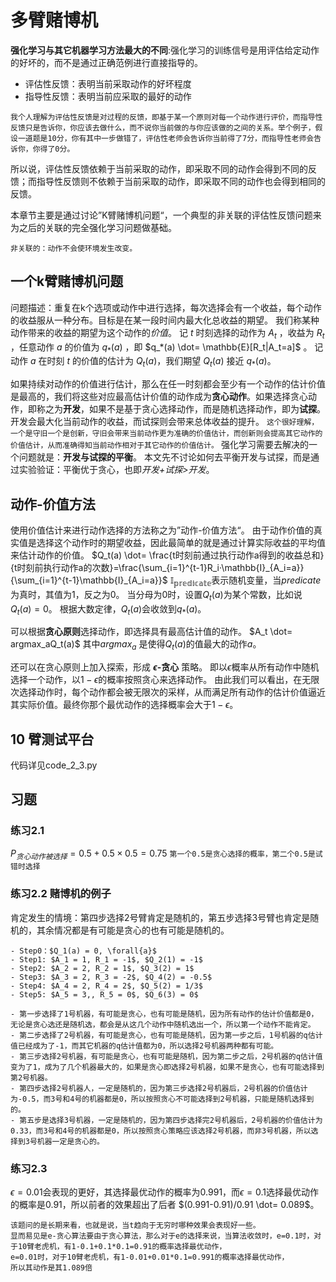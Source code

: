 # 多臂赌博机

**强化学习与其它机器学习方法最大的不同**:强化学习的训练信号是用评估给定动作的好坏的，而不是通过正确范例进行直接指导的。

- 评估性反馈：表明当前采取动作的好坏程度
- 指导性反馈：表明当前应采取的最好的动作

```我个人理解为评估性反馈是对过程的反馈，即基于某一个原则对每一个动作进行评价，而指导性反馈只是告诉你，你应该去做什么，而不说你当前做的与你应该做的之间的关系。举个例子，假设一道题是10分，你有其中一步做错了，评估性老师会告诉你当前得了7分，而指导性老师会告诉你，你得了0分。```

所以说，评估性反馈依赖于当前采取的动作，即采取不同的动作会得到不同的反馈；而指导性反馈则不依赖于当前采取的动作，即采取不同的动作也会得到相同的反馈。

本章节主要是通过讨论”K臂赌博机问题“，一个典型的非关联的评估性反馈问题来为之后的关联的完全强化学习问题做基础。

```非关联的：动作不会使环境发生改变。```

## 一个k臂赌博机问题

问题描述：重复在k个选项或动作中进行选择，每次选择会有一个收益，每个动作的收益服从一种分布。目标是在某一段时间内最大化总收益的期望。
我们称某种动作带来的收益的期望为这个动作的*价值*。
记 $t$ 时刻选择的动作为 $A_t$ ，收益为 $R_t$ ，任意动作 $a$ 的价值为 $q_*(a)$ ，即 $q_*(a) \dot= \mathbb{E}[R_t|A_t=a]$ 。
记动作 $a$ 在时刻 $t$ 的价值的估计为 $Q_t(a)$，我们期望 $Q_t(a)$ 接近 $q_*(a)$。

如果持续对动作的价值进行估计，那么在任一时刻都会至少有一个动作的估计价值是最高的，我们将这些对应最高估计价值的动作成为**贪心动作**。如果选择贪心动作，即称之为**开发**，如果不是基于贪心选择动作，而是随机选择动作，即为**试探**。
开发会最大化当前动作的收益，而试探则会带来总体收益的提升。
```这个很好理解，一个是守旧一个是创新，守旧会带来当前动作更为准确的价值估计，而创新则会提高其它动作的价值估计，从而准确得知当前动作相对于其它动作的价值估计。```
强化学习需要去解决的一个问题就是：**开发与试探的平衡**。
本文先不讨论如何去平衡开发与试探，而是通过实验验证：平衡优于贪心，也即*开发+试探>开发*。

## 动作-价值方法

使用价值估计来进行动作选择的方法称之为”动作-价值方法“。
由于动作价值的真实值是选择这个动作时的期望收益，因此最简单的就是通过计算实际收益的平均值来估计动作的价值。
$Q_t(a) \dot= \frac{t时刻前通过执行动作a得到的收益总和}{t时刻前执行动作a的次数}=\frac{\sum_{i=1}^{t-1}R_i·\mathbb{I}_{A_i=a}}{\sum_{i=1}^{t-1}\mathbb{I}_{A_i=a}}$
$\mathbb{I_{predicate}}$表示随机变量，当$predicate$为真时，其值为1，反之为0。
当分母为$0$时，设置$Q_t(a)$为某个常数，比如说$Q_t(a)=0$。
根据大数定律，$Q_t(a)$会收敛到$q_*(a)$。

可以根据**贪心原则**选择动作，即选择具有最高估计值的动作。
$A_t \dot= argmax_aQ_t(a)$
其中$argmax_a$ 是使得$Q_t(a)$的值最大的动作$a$。

还可以在贪心原则上加入探索，形成 **$\epsilon$-贪心** 策略。
即以$\epsilon$概率从所有动作中随机选择一个动作，以$1-\epsilon$的概率按照贪心来选择动作。
由此我们可以看出，在无限次选择动作时，每个动作都会被无限次的采样，从而满足所有动作的估计价值逼近其实际价值。最终你那个最优动作的选择概率会大于$1-\epsilon$。

## 10 臂测试平台

代码详见code_2_3.py

## 习题

### 练习2.1

$P_{贪心动作被选择}=0.5+0.5\times0.5=0.75$
```第一个0.5是贪心选择的概率，第二个0.5是试错时选择```

### 练习2.2 赌博机的例子

肯定发生的情境：第四步选择2号臂肯定是随机的，第五步选择3号臂也肯定是随机的，其余情况都是有可能是贪心的也有可能是随机的。

```分析：
- Step0：$Q_1(a) = 0, \forall{a}$
- Step1: $A_1 = 1, R_1 = -1$, $Q_2(1) = -1$
- Step2: $A_2 = 2, R_2 = 1$, $Q_3(2) = 1$
- Step3: $A_3 = 2, R_3 = -2$, $Q_4(2) = -0.5$
- Step4: $A_4 = 2, R_4 = 2$, $Q_5(2) = 1/3$
- Step5: $A_5 = 3,, R_5 = 0$, $Q_6(3) = 0$
```

``` 解答思路：
- 第一步选择了1号机器，有可能是贪心，也有可能是随机，因为所有动作的估计价值都是0，无论是贪心选还是随机选，都会是从这几个动作中随机选出一个，所以第一个动作不能肯定。
- 第二步选择了2号机器，有可能是贪心，也有可能是随机，因为第一步之后，1号机器的q估计值已经成为了-1，而其它机器的q估计值都为0，所以选择2号机器两种都有可能。
- 第三步选择2号机器，有可能是贪心，也有可能是随机，因为第二步之后，2号机器的q估计值变为了1，成为了几个机器最大的，如果是贪心即选择2号机器，如果不是贪心，也有可能选择到第2号机器。
- 第四步选择2号机器人，一定是随机的，因为第三步选择2号机器后，2号机器的价值估计为-0.5，而3号和4号的机器都是0，所以按照贪心不可能选择到2号机器，只能是随机选择到的。
- 第五步是选择3号机器，一定是随机的，因为第四步选择完2号机器后，2号机器的价值估计为0.33，而3号和4号的机器都是0，所以按照贪心策略应该选择2号机器，而非3号机器，所以选择到3号机器一定是贪心的。
```

### 练习2.3

$\epsilon = 0.01$会表现的更好，其选择最优动作的概率为0.991，而$\epsilon = 0.1$选择最优动作的概率是0.91，所以前者的效果超出了后者
$(0.991-0.91)/0.91 \dot= 0.089$。

```分析
该题问的是长期来看，也就是说，当t趋向于无穷时哪种效果会表现好一些。
显而易见是e-贪心算法要由于贪心算法，那么对于e的选择来说，当算法收敛时，e=0.1时，对于10臂老虎机，有1-0.1+0.1*0.1=0.91的概率选择最优动作，
e=0.01时，对于10臂老虎机，有1-0.01+0.01*0.1=0.991的概率选择最优动作，
所以其动作是其1.089倍
```
